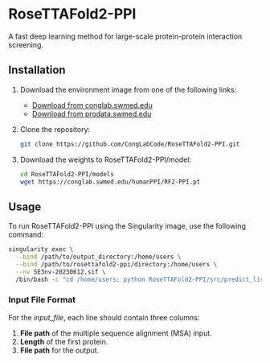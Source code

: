 # RoseTTAFold2-PPI
A fast deep learning method for large-scale protein-protein interaction screening.

## Installation

1. Download the environment image from one of the following links:

   - [Download from conglab.swmed.edu](https://conglab.swmed.edu/downloads/SE3nv.sif)
   - [Download from prodata.swmed.edu](http://prodata.swmed.edu/humanPPI/bulk_download/SE3nv.sif)

2. Clone the repository:

   ```bash
   git clone https://github.com/CongLabCode/RoseTTAFold2-PPI.git

3. Download the weights to RoseTTAFold2-PPI/model:

   ```bash
   cd RoseTTAFold2-PPI/models
   wget https://conglab.swmed.edu/humanPPI/RF2-PPI.pt

## Usage
To run RoseTTAFold2-PPI using the Singularity image, use the following command:

```bash
singularity exec \
  --bind /path/to/output_directory:/home/users \
  --bind /path/to/rosettafold2-ppi/directory:/home/users \
  --nv SE3nv-20230612.sif \
  /bin/bash -c "cd /home/users; python RoseTTAFold2-PPI/src/predict_list_PPI.py input_file"
```

### Input File Format

For the *input_file*, each line should contain three columns:

1. **File path** of the multiple sequence alignment (MSA) input.
2. **Length** of the first protein.
3. **File path** for the output.

